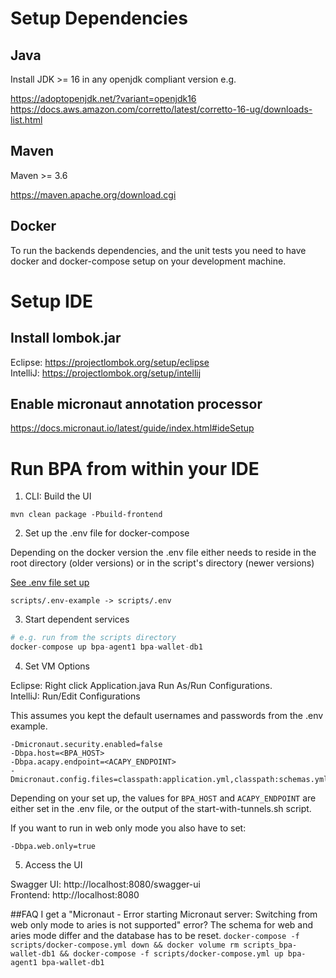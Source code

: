 # Setup Dependencies

## Java

Install JDK >= 16 in any openjdk compliant version e.g.

https://adoptopenjdk.net/?variant=openjdk16  
https://docs.aws.amazon.com/corretto/latest/corretto-16-ug/downloads-list.html

## Maven

Maven >= 3.6

https://maven.apache.org/download.cgi

## Docker

To run the backends dependencies, and the unit tests you need to have docker and docker-compose setup on your development machine.

# Setup IDE

## Install lombok.jar

Eclipse: https://projectlombok.org/setup/eclipse  
IntelliJ: https://projectlombok.org/setup/intellij

## Enable micronaut annotation processor

https://docs.micronaut.io/latest/guide/index.html#ideSetup

# Run BPA from within your IDE

1. CLI: Build the UI

```
mvn clean package -Pbuild-frontend
```

2. Set up the .env file for docker-compose

Depending on the docker version the .env file either needs to reside in the root directory (older versions) or in the script's directory (newer versions)

[See .env file set up](https://github.com/hyperledger-labs/business-partner-agent/blob/main/scripts/README.md) 
```
scripts/.env-example -> scripts/.env
```
3. Start dependent services
```s
# e.g. run from the scripts directory
docker-compose up bpa-agent1 bpa-wallet-db1
```

4. Set VM Options

Eclipse: Right click Application.java Run As/Run Configurations.  
IntelliJ: Run/Edit Configurations

This assumes you kept the default usernames and passwords from the .env example.

```
-Dmicronaut.security.enabled=false
-Dbpa.host=<BPA_HOST>
-Dbpa.acapy.endpoint=<ACAPY_ENDPOINT>
-Dmicronaut.config.files=classpath:application.yml,classpath:schemas.yml
```

Depending on your set up, the values for `BPA_HOST` and `ACAPY_ENDPOINT` are either set in the .env file, or the output of the start-with-tunnels.sh script.

If you want to run in web only mode you also have to set:

```
-Dbpa.web.only=true
```

5. Access the UI

Swagger UI: http://localhost:8080/swagger-ui   
Frontend: http://localhost:8080

##FAQ
I get a "Micronaut - Error starting Micronaut server: Switching from web only mode to aries is not supported" error?
The schema for web and aries mode differ and the database has to be reset.
`
docker-compose -f scripts/docker-compose.yml down &&
docker volume rm scripts_bpa-wallet-db1 &&
docker-compose -f scripts/docker-compose.yml up bpa-agent1 bpa-wallet-db1
`